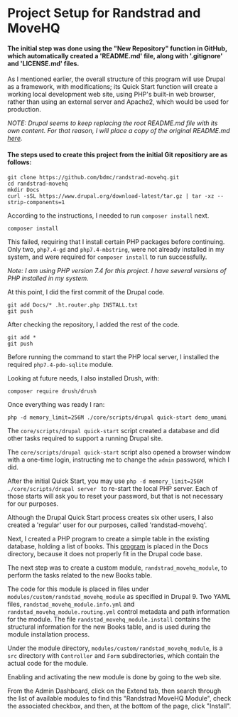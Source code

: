 # Project Setup for Randstrad and MoveHQ

#### The initial step was done using the "New Repository" function in GitHub, which automatically created a 'README.md' file, along with '.gitignore' and 'LICENSE.md' files.

As I mentioned earlier, the overall structure of this program
will use Drupal as a framework, with modifications; its
Quick Start function will create a working local development
web site, using PHP's built-in web browser, rather than using
an external server and Apache2, which would be used for
production.

*NOTE: Drupal seems to keep replacing the root README.md file with its own content.  For that reason, 
I will place a copy of the original README.md [here](Docs/README.md).*

#### The steps used to create this project from the initial Git repositiory are as follows:

```
git clone https://github.com/bdmc/randstrad-movehq.git
cd randstrad-movehq
mkdir Docs
curl -sSL https://www.drupal.org/download-latest/tar.gz | tar -xz --strip-components=1
```

According to the instructions, I needed to run ```composer install``` next.

```
composer install
```

This failed, requiring that I install certain PHP packages
before continuing.  Only two, `php7.4-gd` and `php7.4-mbstring`,
were not already installed in my system, and were required
for `composer install` to run successfully.

*Note: I am using PHP version 7.4 for this project.  I have
several versions of PHP installed in my system.*



At this point, I did the first commit of the Drupal code.

```
git add Docs/* .ht.router.php INSTALL.txt
git push
```

After checking the repository, I added the rest of the code.

```
git add *
git push
```

Before running the command to start the PHP local server, I
installed the required `php7.4-pdo-sqlite` module.

Looking at future needs, I also installed Drush, with:

```
composer require drush/drush
```

Once everything was ready I ran:

```
php -d memory_limit=256M ./core/scripts/drupal quick-start demo_umami
```

The `core/scripts/drupal quick-start` script created a
database and did other tasks required to support a running
Drupal site.


The `core/scripts/drupal quick-start` script also opened a
browser window with a one-time login, instructing me to
change the `admin` password, which I did.

After the initial Quick Start, you may use `php -d memory_limit=256M ./core/scripts/drupal server
` to re-start the local PHP server.  Each of those starts will
ask you to reset your password, but that is not necessary for
our purposes.

Although the Drupal Quick Start process creates six other users, I also created a 'regular' user for our purposes, called 'randstad-movehq'.


Next, I created a PHP program to create a simple table in the
existing database, holding a list of books.
This [program](create_books.php) is placed in the Docs
directory, because it does not properly fit in the Drupal
code base.


The next step was to create a custom module,
`randstrad_movehq_module`, to perform the tasks related to
the new Books table.

The code for this module is placed in files under
 `modules/custom/randstad_movehq_module` as specified in Drupal 9.
Two YAML files, `randstad_movehq_module.info.yml` and 
`randstad_movehq_module.routing.yml` control metadata and path 
information for the module.
The file `randstad_movehq_module.install` contains the structural
information for the new Books table, and is used during the 
module installation process.

Under the module directory, `modules/custom/randstad_movehq_module`,
is a `src` directory with `Controller` and `Form` subdirectories,
which contain the actual code for the module.

Enabling and activating the new module is done by
going to the web site.

From the Admin Dashboard, click on the Extend tab,
then search through the list of available modules to find
this "Randstrad MoveHQ Module", check the associated
checkbox, and then, at the bottom of the page, click
"Install".

